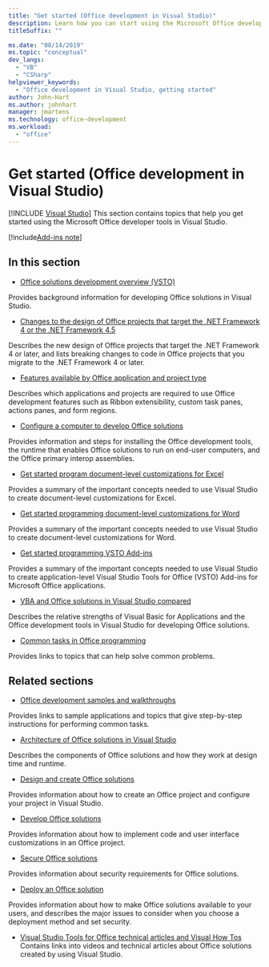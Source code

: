 ```yaml
---
title: "Get started (Office development in Visual Studio)"
description: Learn how you can start using the Microsoft Office developer tools in Visual Studio to build Office solutions.
titleSuffix: ""

ms.date: "08/14/2019"
ms.topic: "conceptual"
dev_langs:
  - "VB"
  - "CSharp"
helpviewer_keywords:
  - "Office development in Visual Studio, getting started"
author: John-Hart
ms.author: johnhart
manager: jmartens
ms.technology: office-development
ms.workload:
  - "office"
---
```

# Get started (Office development in Visual Studio)

 [!INCLUDE [Visual Studio](~/includes/applies-to-version/vs-windows-only.md)]
  This section contains topics that help you get started using the Microsoft Office developer tools in Visual Studio.

[!include[Add-ins note](includes/addinsnote.md)]

## In this section
- [Office solutions development overview &#40;VSTO&#41;](../vsto/office-solutions-development-overview-vsto.md)

 Provides background information for developing Office solutions in Visual Studio.

- [Changes to the design of Office projects that target the .NET Framework 4 or the .NET Framework 4.5](../vsto/changes-to-the-design-of-office-projects-that-target-the-dotnet-framework-4-or-the-dotnet-framework-4-5.md)

 Describes the new design of Office projects that target the .NET Framework 4 or later, and lists breaking changes to code in Office projects that you migrate to the .NET Framework 4 or later.

- [Features available by Office application and project type](../vsto/features-available-by-office-application-and-project-type.md)

 Describes which applications and projects are required to use Office development features such as Ribbon extensibility, custom task panes, actions panes, and form regions.

- [Configure a computer to develop Office solutions](../vsto/configuring-a-computer-to-develop-office-solutions.md)

 Provides information and steps for installing the Office development tools, the runtime that enables Office solutions to run on end-user computers, and the Office primary interop assemblies.

- [Get started program document-level customizations for Excel](../vsto/getting-started-programming-document-level-customizations-for-excel.md)

 Provides a summary of the important concepts needed to use Visual Studio to create document-level customizations for Excel.

- [Get started programming document-level customizations for Word](../vsto/getting-started-programming-document-level-customizations-for-word.md)

 Provides a summary of the important concepts needed to use Visual Studio to create document-level customizations for Word.

- [Get started programming VSTO Add-ins](../vsto/getting-started-programming-vsto-add-ins.md)

 Provides a summary of the important concepts needed to use Visual Studio to create application-level Visual Studio Tools for Office (VSTO) Add-ins for Microsoft Office applications.

- [VBA and Office solutions in Visual Studio compared](../vsto/vba-and-office-solutions-in-visual-studio-compared.md)

 Describes the relative strengths of Visual Basic for Applications and the Office development tools in Visual Studio for developing Office solutions.

- [Common tasks in Office programming](../vsto/common-tasks-in-office-programming.md)

 Provides links to topics that can help solve common problems.

## Related sections
- [Office development samples and walkthroughs](../vsto/office-development-samples-and-walkthroughs.md)

 Provides links to sample applications and topics that give step-by-step instructions for performing common tasks.

- [Architecture of Office solutions in Visual Studio](../vsto/architecture-of-office-solutions-in-visual-studio.md)

 Describes the components of Office solutions and how they work at design time and runtime.

- [Design and create Office solutions](../vsto/designing-and-creating-office-solutions.md)

 Provides information about how to create an Office project and configure your project in Visual Studio.

- [Develop Office solutions](../vsto/developing-office-solutions.md)

 Provides information about how to implement code and user interface customizations in an Office project.

- [Secure Office solutions](../vsto/securing-office-solutions.md)

 Provides information about security requirements for Office solutions.

- [Deploy an Office solution](../vsto/deploying-an-office-solution.md)

 Provides information about how to make Office solutions available to your users, and describes the major issues to consider when you choose a deployment method and set security.

- [Visual Studio Tools for Office technical articles and Visual How Tos](/previous-versions/office/developer/office-2007/bb871648(v=office.12))
 Contains links into videos and technical articles about Office solutions created by using Visual Studio.
